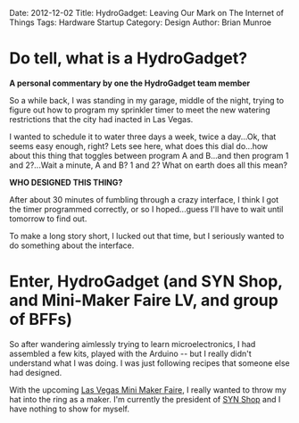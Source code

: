 Date: 2012-12-02
Title: HydroGadget: Leaving Our Mark on The Internet of Things
Tags: Hardware Startup
Category: Design
Author: Brian Munroe

Do tell, what is a HydroGadget?
===

__A personal commentary by one the HydroGadget team member__


So a while back, I was standing in my garage, middle of the night, trying to figure out how to program
my sprinkler timer to meet the new watering restrictions that the city had inacted
in Las Vegas.


I wanted to schedule it to water three days a week, twice a day...Ok, that seems
easy enough, right?  Lets see here, what does this dial do...how about this thing
that toggles between program A and B...and then program 1 and 2?...Wait a minute, A and B?
1 and 2?  What on earth does all this mean?


**WHO DESIGNED THIS THING?**


After about 30 minutes of fumbling through a crazy interface, I think I got the
timer programmed correctly, or so I hoped...guess I'll have to wait until tomorrow to find out.

To make a long story short, I lucked out that time, but I seriously wanted to do
something about the interface.


Enter, HydroGadget (and SYN Shop, and Mini-Maker Faire LV, and group of BFFs)
===

So after wandering aimlessly trying to learn microelectronics, I had assembled a
few kits, played with the Arduino -- but I really didn't understand what I was
doing.  I was just following recipes that someone else had designed.


With the upcoming [Las Vegas Mini Maker Faire](http://makerfairevegas.com/ "Las
Vegas Mini Maker Faire"), I really wanted to throw my hat into the ring as a
maker.  I'm currently the president of [SYN Shop](https://synshop.org/ "SYN Shop")
and I have nothing to show for myself.
